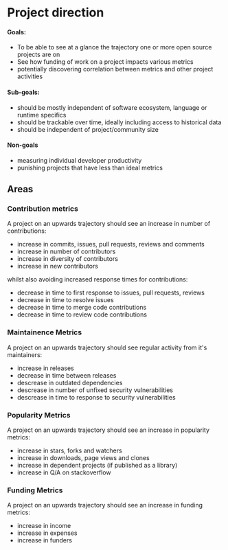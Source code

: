 # Project direction

#### Goals: 
 - To be able to see at a glance the trajectory one or more open source projects are on
 - See how funding of work on a project impacts various metrics
 - potentially discovering correlation between metrics and other project activities

#### Sub-goals: 
- should be mostly independent of software ecosystem, language or runtime specifics
- should be trackable over time, ideally including access to historical data
- should be independent of project/community size

#### Non-goals
  - measuring individual developer productivity
  - punishing projects that have less than ideal metrics

## Areas

### Contribution metrics

A project on an upwards trajectory should see an increase in number of contributions:

- increase in commits, issues, pull requests, reviews and comments
- increase in number of contributors
- increase in diversity of contributors 
- increase in new contributors

whilst also avoiding increased response times for contributions:

- decrease in time to first response to issues, pull requests, reviews
- decrease in time to resolve issues
- decrease in time to merge code contributions 
- decrease in time to review code contributions

### Maintainence Metrics

A project on an upwards trajectory should see regular activity from it's maintainers:

- increase in releases
- decrease in time between releases
- descrease in outdated dependencies
- descrease in number of unfixed security vulnerabilities
- descrease in time to response to security vulnerabilities

### Popularity Metrics

A project on an upwards trajectory should see an increase in popularity metrics:

- increase in stars, forks and watchers
- increase in downloads, page views and clones
- increase in dependent projects (if published as a library)
- increase in Q/A on stackoverflow

### Funding Metrics

A project on an upwards trajectory should see an increase in funding metrics:

- increase in income
- increase in expenses
- increase in funders

